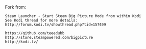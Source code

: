 Fork from:

    Steam Launcher - Start Steam Big Picture Mode from within Kodi
    See Kodi thread for more details:
    http://forum.kodi.tv/showthread.php?tid=157499

    https://github.com/teeedubb
    http://store.steampowered.com/bigpicture
    http://kodi.tv/
